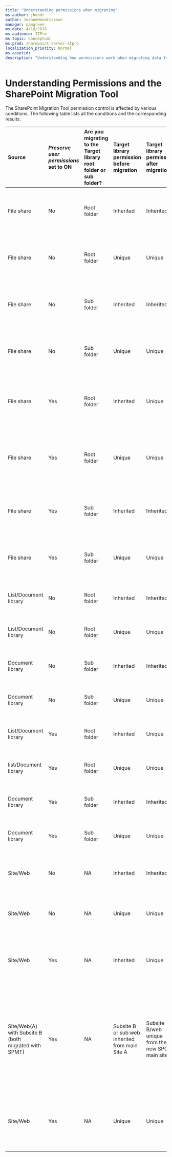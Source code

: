 ```yaml
---
title: "Understanding permissions when migrating"
ms.author: jhendr
author: JoanneHendrickson
manager: pamgreen
ms.date: 4/10/2018
ms.audience: ITPro
ms.topic: conceptual
ms.prod: sharepoint-server-itpro
localization_priority: Normal
ms.assetid: 
description: "Understanding how permissions work when migrating data from on-premises to SPO using the SharePoint Migration Tool"
---
```


# Understanding Permissions and the SharePoint Migration Tool

The SharePoint Migration Tool permission control is affected by various conditions.  The following table lists all the conditions and the corresponding results.

|**Source**|***Preserve user permissions* set to ON**|**Are you migrating to the Target library root folder or sub folder?**|**Target library permission before migration**|**Target library permission after migration**|**Note**|
|:-----|:-----|:-----|:-----|:-----|:-----|
|File share|No|Root folder|Inherited|Inherited|Role assignments of the target library and existing files won't be changed| migrated files have Inherited permission (Inherited role assignments from target library)|
|File share|No|Root folder|Unique|Unique|Role assignments of the target library and existing files won't be changed| migrated files have Inherited permission (Inherited role assignments from target library)|
|File share|No|Sub folder|Inherited|Inherited|Role assignments of the target library and existing files won't be changed| migrated files have Inherited permission (Inherited role assignments from target library)|
|File share|No|Sub folder|Unique|Unique|Role assignments of the target library and existing files won't be changed| migrated files have Inherited permission (Inherited role assignments from target library)|
|File share|Yes|Root folder|Inherited|Unique|Role assignments of the target library will be replaced by that in source root folder| existing files with Inherited permission will still be Inherited permission but with new role assignment from target library| existing files with Unique permission won't be changed; migrated files without any permission in the source will have Inherited permission and Inherited role assignment from target library| migrated files with any permission in the source will carry over these permission as Unique permission.|
|File share|Yes|Root folder|Unique|Unique|Permission from the source folder will be added as new role assignments to the target library| existing files with Inherited permission will still be Inherited permission but with new role assignment from target library| existing files with Unique permission won't be changed; migrated files without any permission in the source will have Inherited permission and Inherited role assignment from target library| migrated files with any permission in the source will carry over these permission as Unique permission.|
|File share|Yes|Sub folder|Inherited|Inherited|Role assignments of the target library and existing files won't be changed| permission from source folder and files will be carried over to the target subfolder and corresponding files| which will have Unique permission| as new role assignments|
|File share|Yes|Sub folder|Unique|Unique|Role assignments of the target library and existing files won't be changed| permission from source folder and files will be carried over to the target subfolder and corresponding files| which will have Unique permission| as new role assignments|
|List/Document library |No|Root folder|Inherited|Inherited|Same as File share migration with same condition|
|List/Document library |No|Root folder|Unique|Unique|Same as File share migration with same condition|
|Document library |No|Sub folder|Inherited|Inherited|Same as File share migration with same condition|
|Document library |No|Sub folder|Unique|Unique|Same as File share migration with same condition|
|List/Document library |Yes|Root folder|Inherited|Unique|Same as File share migration with same condition|
|list/Document library |Yes|Root folder|Unique|Unique|Same as File share migration with same condition|
|Document library |Yes|Sub folder|Inherited|Inherited|Same as File share migration with same condition|
|Document library |Yes|Sub folder|Unique|Unique|Same as File share migration with same condition|
|Site/Web|No|NA|Inherited|Inherited|Role assignment of target site/web will be unchanged|
|Site/Web|No|NA|Unique|Unique|Role assignment of target site/web will be unchanged|
|Site/Web|Yes|NA|Inherited |Unique|Role assignment of target site/web **will be replaced** by those in the source site/web|
|Site/Web(A) with Subsite B  (both migrated with SPMT)|Yes|NA|Subsite B or sub web inherited from main Site A|Subsite B/web unique from the new SPO main site A|Site A is migrated as described for normal site migration.  Subsite B becomes unique and role assignment **will be replaced** by those in the source Subsite B|
|Site/Web|Yes|NA|Unique|Unique|Role assignment of source site/web will be added as new role assignments to the target site/web|


